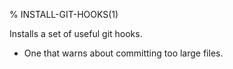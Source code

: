 % INSTALL-GIT-HOOKS(1)

Installs a set of useful git hooks.
- One that warns about committing too large files.
